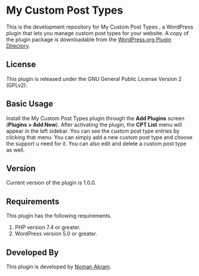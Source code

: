 My Custom Post Types 
====================

This is the development repository for My Custom Post Types , a WordPress plugin that lets you manage custom post types for your website. A copy of the plugin package is downloadable from the [WordPress.org Plugin Directory](https://wordpress.org/plugins/my-custom-post-types/).


License
-------

This plugin is released under the GNU General Public License Version 2 (GPLv2).


Basic Usage
-----------

Install the My Custom Post Types plugin through the **Add Plugins** screen (**Plugins > Add New**). After activating the plugin, the **CPT List** menu will appear in the left sidebar. You can see the custom post type entries by clicking that menu. You can simply add a new custom post type and choose the support u need for it. You can also edit and delete a custom post type as well.


Version
-------

Current version of the plugin is 1.0.0.

Requirements
------------

This plugin has the following requirements.
1. PHP version 7.4 or greater.
2. WordPress version 5.0 or greater.

Developed By
------------

This plugin is developed by [Noman Akram](https://github.com/noman2590/).